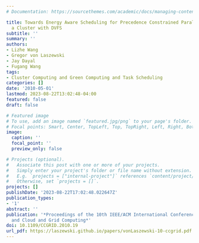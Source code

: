 ```yaml
---
# Documentation: https://sourcethemes.com/academic/docs/managing-content/

title: Towards Energy Aware Scheduling for Precedence Constrained Parallel Tasks in
  a Cluster with DVFS
subtitle: ''
summary: ''
authors:
- Lizhe Wang
- Gregor von Laszewski
- Jay Dayal
- Fugang Wang
tags:
- Cluster Computing and Green Computing and Task Scheduling
categories: []
date: '2010-05-01'
lastmod: 2023-08-22T13:02:48-04:00
featured: false
draft: false

# Featured image
# To use, add an image named `featured.jpg/png` to your page's folder.
# Focal points: Smart, Center, TopLeft, Top, TopRight, Left, Right, BottomLeft, Bottom, BottomRight.
image:
  caption: ''
  focal_point: ''
  preview_only: false

# Projects (optional).
#   Associate this post with one or more of your projects.
#   Simply enter your project's folder or file name without extension.
#   E.g. `projects = ["internal-project"]` references `content/project/deep-learning/index.md`.
#   Otherwise, set `projects = []`.
projects: []
publishDate: '2023-08-22T17:02:48.022647Z'
publication_types:
- '1'
abstract: ''
publication: '*Proceedings of the 10th IEEE/ACM International Conference on Cluster
  and Cloud and Grid Computing*'
doi: 10.1109/CCGRID.2010.19
url_pdf: https://laszewski.github.io/papers/vonLaszewski-10-ccgrid.pdf
---
```

